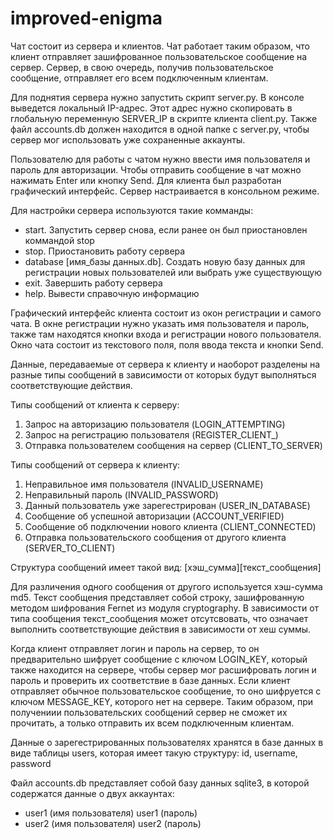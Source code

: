 # improved-enigma

Чат состоит из сервера и клиентов. Чат работает таким образом, что клиент отправляет зашифрованное пользовательское сообщение на сервер. Сервер, в свою очередь, получив пользовательское сообщение, отправляет его всем подключенным клиентам.

Для поднятия сервера нужно запустить скрипт server.py. В консоле выведется локальный IP-адрес. Этот адрес нужно скопировать в глобальную переменную SERVER_IP в скрипте клиента client.py. Также файл accounts.db должен находится в одной папке с server.py, чтобы сервер мог использовать уже сохраненные аккаунты. 

Пользователю для работы с чатом нужно ввести имя пользователя и пароль для авторизации. Чтобы отправить сообщение в чат можно нажимать Enter или кнопку Send. Для клиента был разработан графический интерфейс. Сервер настраивается в консольном режиме.

Для настройки сервера используются такие комманды:
- start. Запустить сервер снова, если ранее он был приостановлен коммандой stop
- stop. Приостановить работу сервера
- database [имя_базы данных.db]. Создать новую базу данных для регистрации новых пользователей или выбрать уже существующую
- exit. Завершить работу сервера
- help. Вывести справочную информацию

Графический интерфейс клиента состоит из окон регистрации и самого чата. В окне регистрации нужно указать имя пользователя и пароль, также там находятся кнопки входа и регистрации нового пользователя. Окно чата состоит из текстового поля, поля ввода текста и кнопки Send.

Данные, передаваемые от сервера к клиенту и наоборот разделены на разные типы сообщений в зависимости от которых будут выполняться соответствующие действия.

Типы сообщений от клиента к серверу:
1. Запрос на авторизацию пользователя (LOGIN_ATTEMPTING)
2. Запрос на регистрацию пользователя (REGISTER_CLIENT_)
3. Отправка пользователем сообщения на сервер (CLIENT_TO_SERVER)

Типы сообщений от сервера к клиенту:
1. Неправильное имя пользователя (INVALID_USERNAME)
2. Неправильный пароль (INVALID_PASSWORD)
3. Данный пользователь уже зарегестрирован (USER_IN_DATABASE)
4. Сообщение об успешной авторизации (ACCOUNT_VERIFIED)
5. Сообщение об подключении нового клиента (CLIENT_CONNECTED)
6. Отправка пользовательского сообщения от другого клиента (SERVER_TO_CLIENT)

Структура сообщений имеет такой вид:
[хэш_сумма][текст_сообщения]

Для различения одного сообщения от другого используется хэш-сумма md5. Текст сообщения представляет собой строку, зашифрованную методом шифрования Fernet из модуля cryptography. В зависимости от типа сообщения текст_сообщения может отсутсвовать, что означает выполнить соответствующие действия в зависимости от хеш суммы.

Когда клиент отправляет логин и пароль на сервер, то он предварительно шифрует сообщение с ключом LOGIN_KEY, который также находится на сервере, чтобы сервер мог расшифровать логин и пароль и проверить их соответствие в базе данных. Если клиент отправляет обычное пользовательское сообщение, то оно шифруется с ключом MESSAGE_KEY, которого нет на сервере. Таким образом, при получениии пользовательских сообщений сервер не сможет их прочитать, а только отправить их всем подключенным клиентам.

Данные о зарегестрированных пользователях хранятся в базе данных в виде таблицы users, которая имеет такую структуру:
id, username, password

Файл accounts.db представляет собой базу данных sqlite3, в которой содержатся данные о двух аккаунтах:
- user1 (имя пользователя) user1 (пароль)
- user2 (имя пользователя) user2 (пароль)


